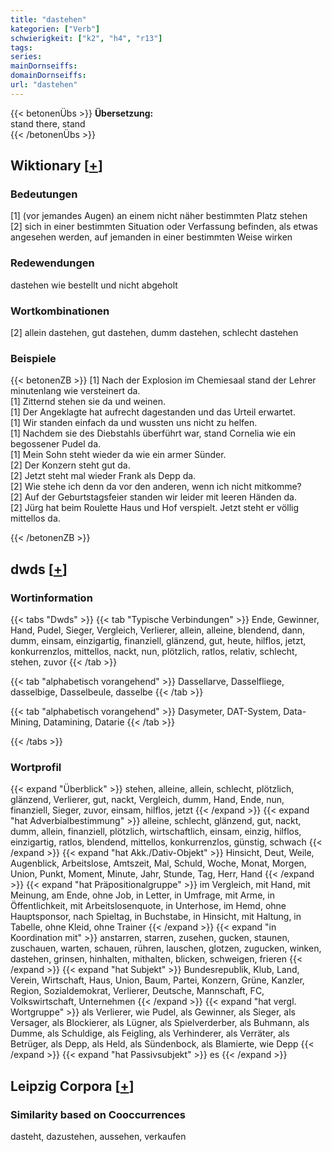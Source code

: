 ```yaml
---
title: "dastehen"
kategorien: ["Verb"]
schwierigkeit: ["k2", "h4", "r13"]
tags:
series:
mainDornseiffs:
domainDornseiffs:
url: "dastehen"
---
```


{{< betonenÜbs >}}
**Übersetzung:**  
stand there, stand  
{{< /betonenÜbs >}}

## Wiktionary [[+](https://de.wiktionary.org/wiki/dastehen)]

### Bedeutungen
[1] (vor jemandes Augen) an einem nicht näher bestimmten Platz stehen  
[2] sich in einer bestimmten Situation oder Verfassung befinden, als etwas angesehen werden, auf jemanden in einer bestimmten Weise wirken  

### Redewendungen
dastehen wie bestellt und nicht abgeholt  

### Wortkombinationen
[2] allein dastehen, gut dastehen, dumm dastehen, schlecht dastehen  

### Beispiele
{{< betonenZB >}}
[1] Nach der Explosion im Chemiesaal stand der Lehrer minutenlang wie versteinert da.  
[1] Zitternd stehen sie da und weinen.  
[1] Der Angeklagte hat aufrecht dagestanden und das Urteil erwartet.  
[1] Wir standen einfach da und wussten uns nicht zu helfen.  
[1] Nachdem sie des Diebstahls überführt war, stand Cornelia wie ein begossener Pudel da.  
[1] Mein Sohn steht wieder da wie ein armer Sünder.  
[2] Der Konzern steht gut da.  
[2] Jetzt steht mal wieder Frank als Depp da.  
[2] Wie stehe ich denn da vor den anderen, wenn ich nicht mitkomme?  
[2] Auf der Geburtstagsfeier standen wir leider mit leeren Händen da.  
[2] Jürg hat beim Roulette Haus und Hof verspielt. Jetzt steht er völlig mittellos da.  

{{< /betonenZB >}}


## dwds [[+](https://www.dwds.de/wb/dastehen)]

### Wortinformation
{{< tabs "Dwds" >}}
{{< tab "Typische Verbindungen" >}}
Ende, Gewinner, Hand, Pudel, Sieger, Vergleich, Verlierer, allein, alleine, blendend, dann, dumm, einsam, einzigartig, finanziell, glänzend, gut, heute, hilflos, jetzt, konkurrenzlos, mittellos, nackt, nun, plötzlich, ratlos, relativ, schlecht, stehen, zuvor
{{< /tab >}}

{{< tab "alphabetisch vorangehend" >}}
Dassellarve, Dasselfliege, dasselbige, Dasselbeule, dasselbe
{{< /tab >}}

{{< tab "alphabetisch vorangehend" >}}
Dasymeter, DAT-System, Data-Mining, Datamining, Datarie
{{< /tab >}}

{{< /tabs >}}

### Wortprofil
{{< expand "Überblick" >}} stehen, alleine, allein, schlecht, plötzlich, glänzend, Verlierer, gut, nackt, Vergleich, dumm, Hand, Ende, nun, finanziell, Sieger, zuvor, einsam, hilflos, jetzt {{< /expand >}}
{{< expand "hat Adverbialbestimmung" >}} alleine, schlecht, glänzend, gut, nackt, dumm, allein, finanziell, plötzlich, wirtschaftlich, einsam, einzig, hilflos, einzigartig, ratlos, blendend, mittellos, konkurrenzlos, günstig, schwach {{< /expand >}}
{{< expand "hat Akk./Dativ-Objekt" >}} Hinsicht, Deut, Weile, Augenblick, Arbeitslose, Amtszeit, Mal, Schuld, Woche, Monat, Morgen, Union, Punkt, Moment, Minute, Jahr, Stunde, Tag, Herr, Hand {{< /expand >}}
{{< expand "hat Präpositionalgruppe" >}} im Vergleich, mit Hand, mit Meinung, am Ende, ohne Job, in Letter, in Umfrage, mit Arme, in Öffentlichkeit, mit Arbeitslosenquote, in Unterhose, im Hemd, ohne Hauptsponsor, nach Spieltag, in Buchstabe, in Hinsicht, mit Haltung, in Tabelle, ohne Kleid, ohne Trainer {{< /expand >}}
{{< expand "in Koordination mit" >}} anstarren, starren, zusehen, gucken, staunen, zuschauen, warten, schauen, rühren, lauschen, glotzen, zugucken, winken, dastehen, grinsen, hinhalten, mithalten, blicken, schweigen, frieren {{< /expand >}}
{{< expand "hat Subjekt" >}} Bundesrepublik, Klub, Land, Verein, Wirtschaft, Haus, Union, Baum, Partei, Konzern, Grüne, Kanzler, Region, Sozialdemokrat, Verlierer, Deutsche, Mannschaft, FC, Volkswirtschaft, Unternehmen {{< /expand >}}
{{< expand "hat vergl. Wortgruppe" >}} als Verlierer, wie Pudel, als Gewinner, als Sieger, als Versager, als Blockierer, als Lügner, als Spielverderber, als Buhmann, als Dumme, als Schuldige, als Feigling, als Verhinderer, als Verräter, als Betrüger, als Depp, als Held, als Sündenbock, als Blamierte, wie Depp {{< /expand >}}
{{< expand "hat Passivsubjekt" >}} es {{< /expand >}}

## Leipzig Corpora [[+](https://corpora.uni-leipzig.de/en/res?word=dastehen&corpusId=deu_newscrawl-public_2018)]


### Similarity based on Cooccurrences
dasteht, dazustehen, aussehen, verkaufen

